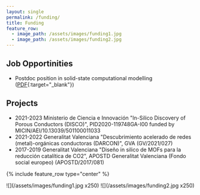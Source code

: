 ```yaml
---
layout: single
permalink: /funding/
title: Funding
feature_row:
  - image_path: /assets/images/funding1.jpg
  - image_path: /assets/images/funding2.jpg
---
```


## Job Opportinities

- Postdoc position in solid-state computational modelling ([PDF](/assets/documents/postdoc-position.pdf){:target="\_blank"})

## Projects 

- 2021-2023 Ministerio de Ciencia e Innovación "In-Silico Discovery of Porous Conductors (DISCO)", PID2020-119748GA-I00 funded by MICIN/AEI/10.13039/501100011033
- 2021-2022 Generalitat Valenciana "Descubrimiento acelerado de redes (metal)-orgánicas conductoras (DARCON)", GVA (GV/2021/027)
- 2017-2019 Generalitat Valenciana "Diseño in silico de MOFs para la reducción catalítica de CO2", APOSTD Generalitat Valenciana (Fondo social europeo) (APOSTD/2017/081)

{% include feature_row type="center" %}

![](/assets/images/funding1.jpg x250) ![](/assets/images/funding2.jpg x250)
